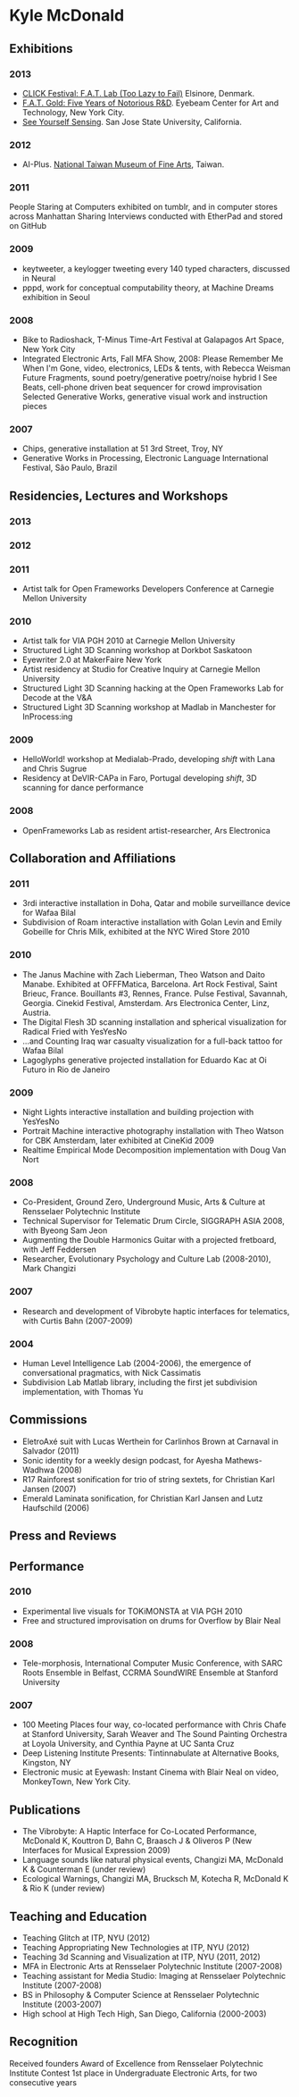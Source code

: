 # Kyle McDonald

## Exhibitions

### 2013

* [CLICK Festival: F.A.T. Lab (Too Lazy to Fail)](http://clickfestival.dk/program-2013%20/f-a-t-lab-too-lazy-to-fail) Elsinore, Denmark.
* [F.A.T. Gold: Five Years of Notorious R&D](http://eyebeam.org/events/fat-gold). Eyebeam Center for Art and Technology, New York City.
* [See Yourself Sensing](http://www.sjsu.edu/art/events/openings/). San Jose State University, California.

### 2012

* AI-Plus. [National Taiwan Museum of Fine Arts](http://www.ntmofa.gov.tw/english/), Taiwan.

### 2011

People Staring at Computers exhibited on tumblr, and in computer stores across Manhattan Sharing Interviews conducted with EtherPad and stored on GitHub

### 2009

* keytweeter, a keylogger tweeting every 140 typed characters, discussed in Neural
* pppd, work for conceptual computability theory, at Machine Dreams exhibition in Seoul

### 2008

* Bike to Radioshack, T-Minus Time-Art Festival at Galapagos Art Space, New York City
* Integrated Electronic Arts, Fall MFA Show, 2008: Please Remember Me When I'm Gone, video, electronics, LEDs & tents, with Rebecca Weisman Future Fragments, sound poetry/generative poetry/noise hybrid I See Beats, cell-phone driven beat sequencer for crowd improvisation Selected Generative Works, generative visual work and instruction pieces

### 2007

* Chips, generative installation at 51 3rd Street, Troy, NY
* Generative Works in Processing, Electronic Language International Festival, São Paulo, Brazil

## Residencies, Lectures and Workshops

### 2013

### 2012

### 2011

* Artist talk for Open Frameworks Developers Conference at Carnegie Mellon University

### 2010

* Artist talk for VIA PGH 2010 at Carnegie Mellon University
* Structured Light 3D Scanning workshop at Dorkbot Saskatoon
* Eyewriter 2.0 at MakerFaire New York
* Artist residency at Studio for Creative Inquiry at Carnegie Mellon University
* Structured Light 3D Scanning hacking at the Open Frameworks Lab for Decode at the V&A
* Structured Light 3D Scanning workshop at Madlab in Manchester for InProcess:ing

### 2009

* HelloWorld! workshop at Medialab-Prado, developing _shift_ with Lana and Chris Sugrue
* Residency at DeVIR-CAPa in Faro, Portugal developing _shift_, 3D scanning for dance performance

### 2008

* OpenFrameworks Lab as resident artist-researcher, Ars Electronica

## Collaboration and Affiliations

### 2011

* 3rdi interactive installation in Doha, Qatar and mobile surveillance device for Wafaa Bilal
* Subdivision of Roam interactive installation with Golan Levin and Emily Gobeille for Chris Milk, exhibited at the NYC Wired Store 2010

### 2010

* The Janus Machine with Zach Lieberman, Theo Watson and Daito Manabe. Exhibited at OFFFMatica, Barcelona. Art Rock Festival, Saint Brieuc, France. Bouillants #3, Rennes, France. Pulse Festival, Savannah, Georgia. Cinekid Festival, Amsterdam. Ars Electronica Center, Linz, Austria.
* The Digital Flesh 3D scanning installation and spherical visualization for Radical Fried with YesYesNo
* ...and Counting Iraq war casualty visualization for a full-back tattoo for Wafaa Bilal
* Lagoglyphs generative projected installation for Eduardo Kac at Oi Futuro in Rio de Janeiro

### 2009

* Night Lights interactive installation and building projection with YesYesNo
* Portrait Machine interactive photography installation with Theo Watson for CBK Amsterdam, later exhibited at CineKid 2009
* Realtime Empirical Mode Decomposition implementation with Doug Van Nort

### 2008

* Co-President, Ground Zero, Underground Music, Arts & Culture at Rensselaer Polytechnic Institute
* Technical Supervisor for Telematic Drum Circle, SIGGRAPH ASIA 2008, with Byeong Sam Jeon
* Augmenting the Double Harmonics Guitar with a projected fretboard, with Jeff Feddersen
* Researcher, Evolutionary Psychology and Culture Lab (2008-2010), Mark Changizi

### 2007

* Research and development of Vibrobyte haptic interfaces for telematics, with Curtis Bahn (2007-2009)

### 2004

* Human Level Intelligence Lab (2004-2006), the emergence of conversational pragmatics, with Nick Cassimatis
* Subdivision Lab Matlab library, including the first jet subdivision implementation, with Thomas Yu

## Commissions

* EletroAxé suit with Lucas Werthein for Carlinhos Brown at Carnaval in Salvador (2011)
* Sonic identity for a weekly design podcast, for Ayesha Mathews-Wadhwa (2008)
* R17 Rainforest sonification for trio of string sextets, for Christian Karl Jansen (2007)
* Emerald Laminata sonification, for Christian Karl Jansen and Lutz Haufschild (2006)

## Press and Reviews

## Performance

### 2010

* Experimental live visuals for TOKiMONSTA at VIA PGH 2010
* Free and structured improvisation on drums for Overflow by Blair Neal

### 2008

* Tele-morphosis, International Computer Music Conference, with SARC Roots Ensemble in Belfast, CCRMA SoundWIRE Ensemble at Stanford University

### 2007

* 100 Meeting Places four way, co-located performance with Chris Chafe at Stanford University, Sarah Weaver and The Sound Painting Orchestra at Loyola University, and Cynthia Payne at UC Santa Cruz
* Deep Listening Institute Presents: Tintinnabulate at Alternative Books, Kingston, NY
* Electronic music at Eyewash: Instant Cinema with Blair Neal on video, MonkeyTown, New York City.

## Publications

* The Vibrobyte: A Haptic Interface for Co-Located Performance, McDonald K, Kouttron D, Bahn C, Braasch J & Oliveros P (New Interfaces for Musical Expression 2009)
* Language sounds like natural physical events, Changizi MA, McDonald K & Counterman E (under review)
* Ecological Warnings, Changizi MA, Brucksch M, Kotecha R, McDonald K & Rio K (under review) 

## Teaching and Education

* Teaching Glitch at ITP, NYU (2012)
* Teaching Appropriating New Technologies at ITP, NYU (2012)
* Teaching 3d Scanning and Visualization at ITP, NYU (2011, 2012)
* MFA in Electronic Arts at Rensselaer Polytechnic Institute (2007-2008)
* Teaching assistant for Media Studio: Imaging at Rensselaer Polytechnic Institute (2007-2008)
* BS in Philosophy & Computer Science at Rensselaer Polytechnic Institute (2003-2007)
* High school at High Tech High, San Diego, California (2000-2003)

## Recognition

Received founders Award of Excellence from Rensselaer Polytechnic Institute
Contest 1st place in Undergraduate Electronic Arts, for two consecutive years
